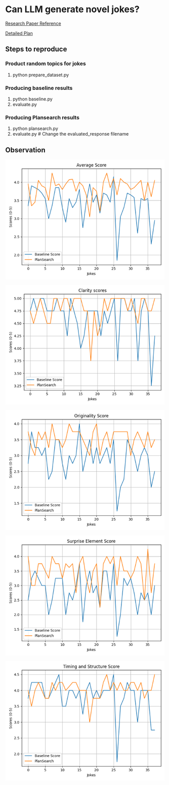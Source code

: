 # Can LLM generate novel jokes?

[Research Paper Reference](https://arxiv.org/pdf/2409.03733)

[Detailed Plan](https://docs.google.com/document/d/1lb-un6E5n7taW-eLQkRflvfeNLfnjYpPz188FfzjR24/edit?tab=t.0) 

## Steps to reproduce
### Product random topics for jokes
1. python prepare_dataset.py

### Producing baseline results
1. python baseline.py
2. evaluate.py

### Producing Plansearch results
1. python plansearch.py
2. evaluate.py      # Change the evaluated_response filename

 
## Observation

![Average Scores](assests/joke_scores_plot.png)

![Average Scores](assests/joke_Clarity_plot.png)

![Average Scores](assests/joke_Originality_plot.png)

![Average Scores](assests/joke_Surprise_Element_plot.png)

![Average Scores](assests/joke_Timing_and_Structure_plot.png)
